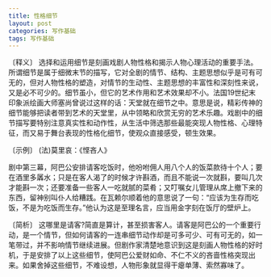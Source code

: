 ```yaml
---
title: 性格细节
layout: post
categories: 写作基础
tags: 写作基础
---
```


〔释义〕 选择和运用细节是刻画戏剧人物性格和揭示人物心理活动的重要手法。所谓细节是属于细微末节的描写，它对全剧的情节、结构、主题思想似乎是可有可无的，但对人物性格的塑造，对情节的生动性、主题思想的丰富性和深刻性来说，又是必不可少的。细节虽小，但它的艺术作用和艺术效果却不小。法国19世纪末印象派绘画大师塞尚曾说过这样的话：天堂就在细节之中。意思是说，精彩传神的细节能够把读者带到艺术的天堂里，从中领略和欣赏无穷的艺术乐趣。戏剧中的细节描写要特别注意真实性和动作性，从生活中筛选那些最能突现人物性格、心理特征，而又易于舞台表现的性格化细节，使观众直接感受，顿生效果。

〔示例〕 (法)莫里哀：《悭吝人》

剧中第三幕，阿巴公安排请客吃饭时，他吩咐佣人用八个人的饭菜款待十个人；要在酒里多羼水；只是在客人渴了的时候才许斟酒，而且不能说一次就斟，要叫几次才能斟一次；还要准备一些客人一吃就腻的菜肴；又叮嘱女儿管理从席上撤下来的东西，留神别叫仆人给糟践。在瓦赖尔顺着他的意思说了一句：“应该为生存而吃饭，不是为吃饭而生存。”他认为这是至理名言，应当用金字刻在饭厅的壁炉上。

〔简析〕 这哪里是请客?简直是算计，甚至损害客人。请客是阿巴公的一个重要行动，是一个情节，但如何请客的一连串细节动作却是可多可少、可有可无的，如一笔带过，并不影响情节继续进展。但剧作家清楚地意识到这是刻画人物性格的好时机，于是安排了以上这些细节，使阿巴公爱财如命、不仁不义的吝啬性格突现出来。如果舍掉这些细节，不难设想，人物形象就显得干瘪单薄、索然寡味了。 